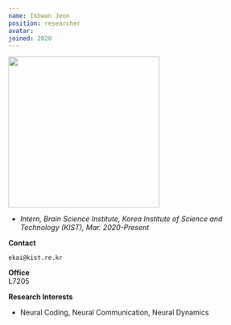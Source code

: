 ```yaml
---
name: Ikhwan Jeon
position: researcher
avatar:
joined: 2020
---
```


<img width="300" src="{{site.baseurl}}/images/people/{{page.avatar}}" data-action="zoom">

- _Intern, Brain Science Institute, Korea Institute of Science and Technology (KIST), Mar. 2020-Present_<br>

**Contact**<br>

<i class="fa fa-envelope-o"></i> `ekai@kist.re.kr`<br>

**Office**<br>
L7205<br>

**Research Interests**
- Neural Coding, Neural Communication, Neural Dynamics
